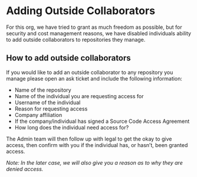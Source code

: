 # Adding Outside Collaborators


For this org, we have tried to grant as much freedom as possible, but for security and cost management reasons, we have disabled individuals ability to add outside collaborators to repositories they manage.  

## How to add outside collaborators
If you would like to add an outside collaborator to any repository you manage please open an ask ticket and include the following information: 

- Name of the repository
- Name of the individual you are requesting access for
- Username of the individual
- Reason for requesting access
- Company affiliation
- If the company/individual has signed a Source Code Access Agreement
- How long does the individual need access for?  

The Admin team will then follow up with legal to get the okay to give access, then confirm with you if the individual has, or hasn’t, been granted access.  

_Note: In the later case, we will also give you a reason as to why they are denied access._
